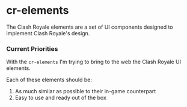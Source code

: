 # cr-elements

The Clash Royale elements are a set of UI components designed to implement Clash Royale's design.

### Current Priorities

With the `cr-elements` I'm trying to bring to the web the Clash Royale UI elements.

Each of these elements should be:

1. As much similar as possible to their in-game counterpart
2. Easy to use and ready out of the box
